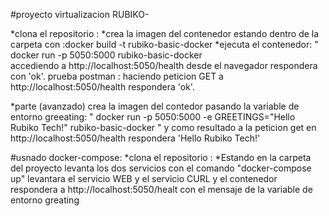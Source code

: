 #proyecto virtualizacion RUBIKO-

*clona el repositorio :
*crea la imagen del contenedor estando dentro de la carpeta  con :docker build -t rubiko-basic-docker
*ejecuta el contenedor: " docker run -p 5050:5000 rubiko-basic-docker  
accediendo a http://localhost:5050/health desde el navegador respondera con 'ok'.
prueba postman : haciendo peticion GET a http://localhost:5050/health respondera 'ok'.

*parte (avanzado) crea la imagen del contedor pasando la variable de entorno greeating:
" docker run -p 5050:5000 -e GREETINGS="Hello Rubiko Tech!" rubiko-basic-docker " y como resultado a la peticion get en http://localhost:5050/health respondera 'Hello Rubiko Tech!' 

#usnado docker-compose:
*clona el repositorio :
*Estando en la carpeta del proyecto levanta los dos servicios con el comando  "docker-compose up" levantara el servicio WEB y el servicio CURL y el contenedor respondera a http://localhost:5050/healt con el mensaje de la variable de entorno greating



